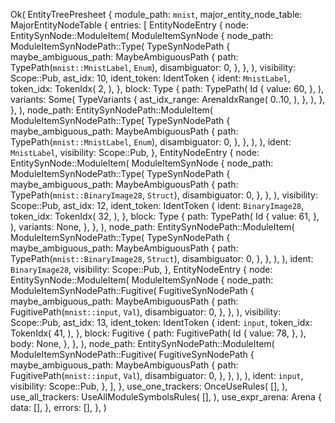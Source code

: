 Ok(
    EntityTreePresheet {
        module_path: `mnist`,
        major_entity_node_table: MajorEntityNodeTable {
            entries: [
                EntityNodeEntry {
                    node: EntitySynNode::ModuleItem(
                        ModuleItemSynNode {
                            node_path: ModuleItemSynNodePath::Type(
                                TypeSynNodePath {
                                    maybe_ambiguous_path: MaybeAmbiguousPath {
                                        path: TypePath(`mnist::MnistLabel`, `Enum`),
                                        disambiguator: 0,
                                    },
                                },
                            ),
                            visibility: Scope::Pub,
                            ast_idx: 10,
                            ident_token: IdentToken {
                                ident: `MnistLabel`,
                                token_idx: TokenIdx(
                                    2,
                                ),
                            },
                            block: Type {
                                path: TypePath(
                                    Id {
                                        value: 60,
                                    },
                                ),
                                variants: Some(
                                    TypeVariants {
                                        ast_idx_range: ArenaIdxRange(
                                            0..10,
                                        ),
                                    },
                                ),
                            },
                        },
                    ),
                    node_path: EntitySynNodePath::ModuleItem(
                        ModuleItemSynNodePath::Type(
                            TypeSynNodePath {
                                maybe_ambiguous_path: MaybeAmbiguousPath {
                                    path: TypePath(`mnist::MnistLabel`, `Enum`),
                                    disambiguator: 0,
                                },
                            },
                        ),
                    ),
                    ident: `MnistLabel`,
                    visibility: Scope::Pub,
                },
                EntityNodeEntry {
                    node: EntitySynNode::ModuleItem(
                        ModuleItemSynNode {
                            node_path: ModuleItemSynNodePath::Type(
                                TypeSynNodePath {
                                    maybe_ambiguous_path: MaybeAmbiguousPath {
                                        path: TypePath(`mnist::BinaryImage28`, `Struct`),
                                        disambiguator: 0,
                                    },
                                },
                            ),
                            visibility: Scope::Pub,
                            ast_idx: 12,
                            ident_token: IdentToken {
                                ident: `BinaryImage28`,
                                token_idx: TokenIdx(
                                    32,
                                ),
                            },
                            block: Type {
                                path: TypePath(
                                    Id {
                                        value: 61,
                                    },
                                ),
                                variants: None,
                            },
                        },
                    ),
                    node_path: EntitySynNodePath::ModuleItem(
                        ModuleItemSynNodePath::Type(
                            TypeSynNodePath {
                                maybe_ambiguous_path: MaybeAmbiguousPath {
                                    path: TypePath(`mnist::BinaryImage28`, `Struct`),
                                    disambiguator: 0,
                                },
                            },
                        ),
                    ),
                    ident: `BinaryImage28`,
                    visibility: Scope::Pub,
                },
                EntityNodeEntry {
                    node: EntitySynNode::ModuleItem(
                        ModuleItemSynNode {
                            node_path: ModuleItemSynNodePath::Fugitive(
                                FugitiveSynNodePath {
                                    maybe_ambiguous_path: MaybeAmbiguousPath {
                                        path: FugitivePath(`mnist::input`, `Val`),
                                        disambiguator: 0,
                                    },
                                },
                            ),
                            visibility: Scope::Pub,
                            ast_idx: 13,
                            ident_token: IdentToken {
                                ident: `input`,
                                token_idx: TokenIdx(
                                    41,
                                ),
                            },
                            block: Fugitive {
                                path: FugitivePath(
                                    Id {
                                        value: 78,
                                    },
                                ),
                                body: None,
                            },
                        },
                    ),
                    node_path: EntitySynNodePath::ModuleItem(
                        ModuleItemSynNodePath::Fugitive(
                            FugitiveSynNodePath {
                                maybe_ambiguous_path: MaybeAmbiguousPath {
                                    path: FugitivePath(`mnist::input`, `Val`),
                                    disambiguator: 0,
                                },
                            },
                        ),
                    ),
                    ident: `input`,
                    visibility: Scope::Pub,
                },
            ],
        },
        use_one_trackers: OnceUseRules(
            [],
        ),
        use_all_trackers: UseAllModuleSymbolsRules(
            [],
        ),
        use_expr_arena: Arena {
            data: [],
        },
        errors: [],
    },
)